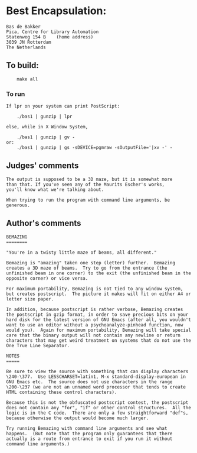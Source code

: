 # Best Encapsulation:

    Bas de Bakker
    Pica, Centre for Library Automation
    Statenweg 154 B    (home address)
    3039 JN Rotterdam
    The Netherlands

## To build:

        make all

### To run

	If lpr on your system can print PostScript:

	    ./bas1 | gunzip | lpr

	else, while in X Window System,

	    ./bas1 | gunzip | gv -
	or:
	    ./bas1 | gunzip | gs -sDEVICE=pgmraw -sOutputFile='|xv -' -

## Judges' comments

    The output is supposed to be a 3D maze, but it is somewhat more
    than that. If you've seen any of the Maurits Escher's works,
    you'll know what we're talking about.

    When trying to run the program with command line arguments, be generous.

## Author's comments

    BEMAZING
    ========

    "You're in a twisty little maze of beams, all different."

    Bemazing is "amazing" taken one step (letter) further.  Bemazing
    creates a 3D maze of beams.  Try to go from the entrance (the
    unfinished beam in one corner) to the exit (the unfinished beam in the
    opposite corner) or vice versa.

    For maximum portability, Bemazing is not tied to any window system,
    but creates postscript.  The picture it makes will fit on either A4 or
    letter size paper.

    In addition, because postscript is rather verbose, Bemazing creates
    the postscript in gzip format, in order to save precious bits on your
    hard disk for the latest version of GNU Emacs (after all, you wouldn't
    want to use an editor without a psychoanalyze-pinhead function, now
    would you).  Again for maximum portability, Bemazing will take special
    care that the binary output will not contain any newline or return
    characters that may get weird treatment on systems that do not use the
    One True Line Separator.

    NOTES
    =====

    Be sure to view the source with something that can display characters
    \240-\377.  Use LESSCHARSET=latin1, M-x standard-display-european in
    GNU Emacs etc.  The source does not use characters in the range
    \200-\237 (we are not an unnamed word processor that tends to create
    HTML containing these control characters).

    Because this is not the obfuscated postscript contest, the postscript
    does not contain any "for", "if" or other control structures.  All the
    logic is in the C code.  There are only a few straightforward "def"s,
    because otherwise the output would become much larger.

    Try running Bemazing with command line arguments and see what
    happens.  (But note that the program only guarantees that there
    actually is a route from entrance to exit if you run it without
    command line arguments.)

